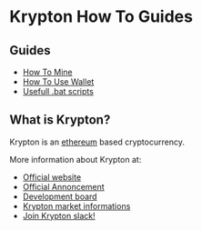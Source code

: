 # Krypton How To Guides
## Guides
* [How To Mine](https://github.com/pltrdy/krypton_howto/blob/master/howto_mine.md)
* [How To Use Wallet](https://github.com/pltrdy/krypton_howto/blob/master/howto_mine.md)
* [Usefull .bat scripts](https://github.com/pltrdy/krypton_howto/tree/master/bat)

## What is Krypton?
Krypton is an [ethereum](https://www.ethereum.org/) based cryptocurrency.

More information about Krypton at: 
* [Official website](http://krypton.rocks)
* [Official Annoncement](https://bitcointalk.org/index.php?topic=1368118.0)
* [Development board](https://trello.com/b/JmmF7y7A/krypton)
* [Krypton market informations](http://coinmarketcap.com/currencies/krypton/)
* [Join Krypton slack!](https://slackinc955.azurewebsites.net/) 



